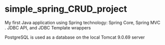 # simple_spring_CRUD_project
My first Java application using
Spring technology:
Spring Core,
Spring MVC .
JDBC API, and JDBC Template wrappers

PostgreSQL is used as a database on the local Tomcat 9.0.69 server
